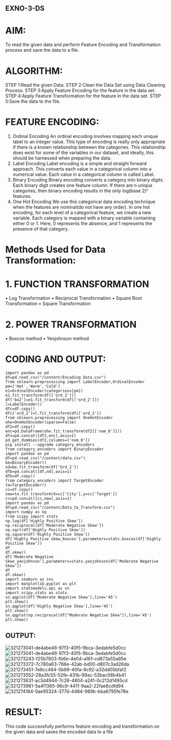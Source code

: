 ## EXNO-3-DS
# AIM:
To read the given data and perform Feature Encoding and Transformation process and save the data to a file.
# ALGORITHM:
STEP 1:Read the given Data.
STEP 2:Clean the Data Set using Data Cleaning Process.
STEP 3:Apply Feature Encoding for the feature in the data set.
STEP 4:Apply Feature Transformation for the feature in the data set.
STEP 5:Save the data to the file.
# FEATURE ENCODING:
1. Ordinal Encoding
An ordinal encoding involves mapping each unique label to an integer value. This type of encoding is really only appropriate if there is a known relationship between the categories. This relationship does exist for some of the variables in our dataset, and ideally, this should be harnessed when preparing the data.
2. Label Encoding
Label encoding is a simple and straight forward approach. This converts each value in a categorical column into a numerical value. Each value in a categorical column is called Label.
3. Binary Encoding
Binary encoding converts a category into binary digits. Each binary digit creates one feature column. If there are n unique categories, then binary encoding results in the only log(base 2)ⁿ features.
4. One Hot Encoding
We use this categorical data encoding technique when the features are nominal(do not have any order). In one hot encoding, for each level of a categorical feature, we create a new variable. Each category is mapped with a binary variable containing either 0 or 1. Here, 0 represents the absence, and 1 represents the presence of that category.
# Methods Used for Data Transformation:
  # 1. FUNCTION TRANSFORMATION
• Log Transformation
• Reciprocal Transformation
• Square Root Transformation
• Square Transformation
  # 2. POWER TRANSFORMATION
• Boxcox method
• Yeojohnson method
# CODING AND OUTPUT:
~~~
import pandas as pd
df=pd.read_csv("/content/Encoding Data.csv")
from sklearn.preprocessing import LabelEncoder,OrdinalEncoder
pm=['Hot','Warm','Cold']
e1=OrdinalEncoder(categories=[pm])
e1.fit_transform(df[['ord_2']])
df['bo2']=e1.fit_transform(df[['ord_2']])
l=LabelEncoder()
dfc=df.copy()
dfc['ord_2']=l.fit_transform(dfc['ord_2'])
from sklearn.preprocessing import OneHotEncoder
ohe=OneHotEncoder(sparse=False)
df2=df.copy()
enc=pd.DataFrame(ohe.fit_transform(df2[['nom_0']]))
dfs=pd.concat([df2,enc],axis=1)
pd.get_dummies(df2,columns=['nom_0'])
pip install --upgrade category_encoders
from category_encoders import BinaryEncoder
import pandas as pd
df=pd.read_csv("/content/data.csv")
be=BinaryEncoder()
nd=be.fit_transform(df['Ord_2'])
dfb=pd.concat([df,nd],axis=1)
dfb=df.copy()
from category_encoders import TargetEncoder
te=TargetEncoder()
cc=df.copy()
new=te.fit_transform(X=cc['City'],y=cc['Target'])
cc=pd.concat([cc,new],axis=1)
import pandas as pd
df=pd.read_csv("/content/Data_to_Transform.csv")
import numpy as np
from scipy import stats
np.log(df['Highly Positive Skew'])
np.reciprocal(df['Moderate Negative Skew'])
np.sqrt(df['Highly Positive Skew'])
np.square(df['Highly Positive Skew'])
df['Highly Positive skew_boxcox'],parameters=stats.boxcox(df['Highly Positive Skew'])
df
df.skew()
df['Moderate Negative Skwe_yeojohnson'],parameters=stats.yeojohnson(df['Moderate Negative Skew'])
df
df.skew()
import seaborn as sns
import matplotlib.pyplot as plt
import statsmodels.api as sn
import scipy.stats as stats
sn.qqplot(df['Moderate Negative Skew'],line='45')
plt.show()
sn.qqplot(df['Highly Negative Skew'],line='45')
plt.show()
sn.qqplot(np.reciprocal(df["Moderate Negative Skew"]),line='45')
plt.show()
~~~
## OUTPUT:
![321273041-de4abe46-97f3-40f5-9bca-3edabfe5d0cc](https://github.com/RuchitraThiyagaraj/EXNO-3-DS/assets/154776996/25f1a30c-c38f-40d1-a7e7-53fd22f4d409)
![321273041-de4abe46-97f3-40f5-9bca-3edabfe5d0cc](https://github.com/RuchitraThiyagaraj/EXNO-3-DS/assets/154776996/c529c675-6da8-4e78-b651-99aea276b8ad)
![321273243-f25b7603-fb6e-4e04-a161-cd873a55a65e](https://github.com/RuchitraThiyagaraj/EXNO-3-DS/assets/154776996/2829ad9f-8c38-4f53-9494-aa6e9515bec7)
![321273372-7c780a63-766e-42ab-bd00-d807c3ad26da](https://github.com/RuchitraThiyagaraj/EXNO-3-DS/assets/154776996/16c0a042-66ea-4a83-b49e-b78414d847d6)
![321273451-7e8cc484-0b89-40fa-9c92-a32dd05bfaf2](https://github.com/RuchitraThiyagaraj/EXNO-3-DS/assets/154776996/8a25beb5-f224-4af0-b2e9-9d664e7e489f)
![321273552-28a3fc55-52fe-431b-99ac-53bac58b4b41](https://github.com/RuchitraThiyagaraj/EXNO-3-DS/assets/154776996/ac4b02d6-71b4-4ec3-ad7e-7b842b21e035)
![321273631-ac3d4944-7c26-4804-a241-0c212d1495cd](https://github.com/RuchitraThiyagaraj/EXNO-3-DS/assets/154776996/3e307ae4-7c52-4f6b-af6d-a8604c5bfd26)
![321273961-5a4f1365-86c9-4411-9aa2-22fae6cdfd94](https://github.com/RuchitraThiyagaraj/EXNO-3-DS/assets/154776996/7f717c87-2dde-4551-b1ef-1845c23bc556)
![321274184-0ae95324-377d-4484-989b-bba6795fe78e](https://github.com/RuchitraThiyagaraj/EXNO-3-DS/assets/154776996/5c35f4f0-9d1b-4a93-a50c-6e991df6e9a3)
# RESULT:
This code successfully performs feature encoding and transformation on the given data and saves the encoded data to a file
       
